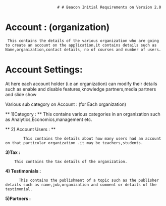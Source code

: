                           # # Beacon Initial Requirements on Version 2.0

# Account : (organization)

     This contains the details of the various organization who are going to create an account on the application.it contains details such as Name,organization,contact details, no of courses and number of users.


# Account Settings:

   At here each account holder (i.e an organization) can modify their details such as enable and disable features,knowledge partners,media partners and slide show

Various sub category on Account : (for Each organization)
 

** 1)Category : **
           This contains various categories in an organization such as Analytics,Economics,management etc.


** 2) Account Users : **
          
            This contains the details about how many users had an account on that particular organization .it may be teachers,students.

 
**3)Tax :**
          
        This contains the tax details of the organization.

**4) Testimonials :**           

          This contains the publishment of a topic such as the publisher details such as name,job,organization and comment or details of the testimonial.

**5)Partners :**
      
  
